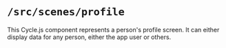 # `/src/scenes/profile`

This Cycle.js component represents a person's profile screen. It can either display data for any person, either the app user or others.
